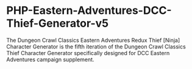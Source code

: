 # PHP-Eastern-Adventures-DCC-Thief-Generator-v5
The Dungeon Crawl Classics Eastern Adventures Redux Thief [Ninja] Character Generator is the fifth iteration of the Dungeon Crawl Classics Thief Character Generator specifically designed for DCC Eastern Adventures campaign supplement.
